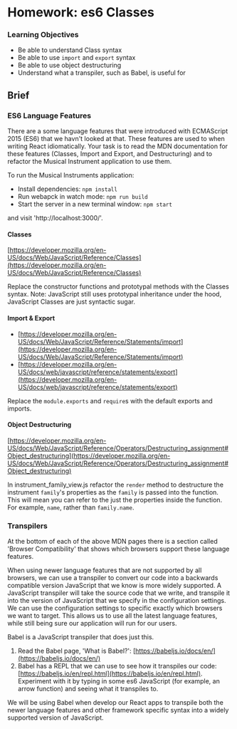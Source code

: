 # Homework: es6 Classes

### Learning Objectives
- Be able to understand Class syntax
- Be able to use `import` and `export` syntax
- Be able to use object destructuring
- Understand what a transpiler, such as Babel, is useful for

## Brief

### ES6 Language Features

There are a some language features that were introduced with ECMAScript 2015 (ES6) that we havn't looked at that. These features are used to when writing React idiomatically. Your task is to read the MDN documentation for these features (Classes, Import and Export, and Destructuring) and to refactor the Musical Instrument application to use them.

To run the Musical Instruments application:

- Install dependencies: `npm install`
- Run webapck in watch mode: `npm run build`
- Start the server in a new terminal window: `npm start`

and visit 'http://localhost:3000/'.

#### Classes

[https://developer.mozilla.org/en-US/docs/Web/JavaScript/Reference/Classes](https://developer.mozilla.org/en-US/docs/Web/JavaScript/Reference/Classes)

Replace the constructor functions and prototypal methods with the Classes syntax. Note: JavaScript still uses prototypal inheritance under the hood, JavaScript Classes are just syntactic sugar.

#### Import & Export

- [https://developer.mozilla.org/en-US/docs/Web/JavaScript/Reference/Statements/import](https://developer.mozilla.org/en-US/docs/Web/JavaScript/Reference/Statements/import)
- [https://developer.mozilla.org/en-US/docs/web/javascript/reference/statements/export](https://developer.mozilla.org/en-US/docs/web/javascript/reference/statements/export)

Replace the `module.exports` and `require`s with the default exports and imports.

#### Object Destructuring

[https://developer.mozilla.org/en-US/docs/Web/JavaScript/Reference/Operators/Destructuring_assignment#Object_destructuring](https://developer.mozilla.org/en-US/docs/Web/JavaScript/Reference/Operators/Destructuring_assignment#Object_destructuring)

In instrument_family_view.js refactor the `render` method to destructure the instrument `family`'s properties as the `family` is passed into the function. This will mean you can refer to the just the properties inside the function. For example, `name`, rather than `family.name`.

### Transpilers

At the bottom of each of the above MDN pages there is a section called 'Browser Compatibility' that shows which browsers support these language features.

When using newer language features that are not supported by all browsers, we can use a transpiler to convert our code into a backwards compatible version JavaScript that we know is more widely supported. A JavaScript transpiler will take the source code that we write, and transpile it into the version of JavaScript that we specify in the configuration settings. We can use the configuration settings to specific exactly which browsers we want to target. This allows us to use all the latest language features, while still being sure our application will run for our users.

Babel is a JavaScript transpiler that does just this.

1. Read the Babel page, 'What is Babel?': [https://babeljs.io/docs/en/](https://babeljs.io/docs/en/)
2. Babel has a REPL that we can use to see how it transpiles our code: [https://babeljs.io/en/repl.html](https://babeljs.io/en/repl.html).
Experiment with it by typing in some es6 JavaScript (for example, an arrow function) and seeing what it transpiles to.

We will be using Babel when develop our React apps to transpile both the newer language features and other framework specific syntax into a widely supported version of JavaScript.
